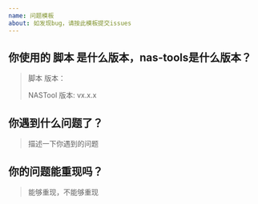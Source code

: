 ```yaml
---
name: 问题模板
about: 如发现bug，请按此模板提交issues
---
```


## 你使用的 脚本 是什么版本，nas-tools是什么版本？
> 脚本 版本：
>
> NASTool 版本: vx.x.x
>

## 你遇到什么问题了？

> 描述一下你遇到的问题

## 你的问题能重现吗？

> 能够重现，不能够重现
